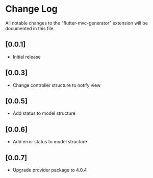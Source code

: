 # Change Log

All notable changes to the "flutter-mvc-generator" extension will be documented in this file.

## [0.0.1]

- Initial release

## [0.0.3]

- Change controller structure to notify view

## [0.0.5]

- Add status to model structure

## [0.0.6]

- Add error status to model structure

## [0.0.7]

- Upgrade provider package to 4.0.4
